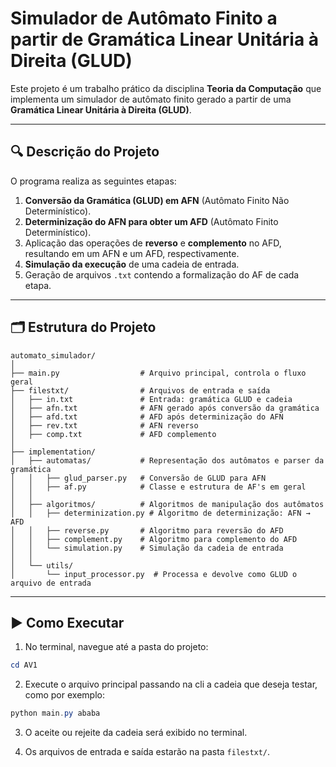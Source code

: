 # Simulador de Autômato Finito a partir de Gramática Linear Unitária à Direita (GLUD)

Este projeto é um trabalho prático da disciplina **Teoria da Computação** que implementa um simulador de autômato finito gerado a partir de uma **Gramática Linear Unitária à Direita (GLUD)**.

---

## 🔍 Descrição do Projeto

O programa realiza as seguintes etapas:

1. **Conversão da Gramática (GLUD) em AFN** (Autômato Finito Não Determinístico).  
2. **Determinização do AFN para obter um AFD** (Autômato Finito Determinístico).  
3. Aplicação das operações de **reverso** e **complemento** no AFD, resultando em um AFN e um AFD, respectivamente.  
4. **Simulação da execução** de uma cadeia de entrada. 
5. Geração de arquivos `.txt` contendo a formalização do AF de cada etapa.

---

## 🗂 Estrutura do Projeto

```plaintext
automato_simulador/
│
├── main.py                  # Arquivo principal, controla o fluxo geral
├── filestxt/                # Arquivos de entrada e saída
│   ├── in.txt               # Entrada: gramática GLUD e cadeia
│   ├── afn.txt              # AFN gerado após conversão da gramática
│   ├── afd.txt              # AFD após determinização do AFN
│   ├── rev.txt              # AFN reverso
│   ├── comp.txt             # AFD complemento
│
├── implementation/
│   ├── automatas/           # Representação dos autômatos e parser da gramática
│   │   ├── glud_parser.py   # Conversão de GLUD para AFN   
│   │   ├── af.py            # Classe e estrutura de AF's em geral
│   │
│   ├── algoritmos/          # Algoritmos de manipulação dos autômatos
│   │   ├── determinization.py # Algoritmo de determinização: AFN → AFD
│   │   ├── reverse.py       # Algoritmo para reversão do AFD
│   │   ├── complement.py    # Algoritmo para complemento do AFD
│   │   └── simulation.py    # Simulação da cadeia de entrada
│   │
│   └── utils/
│       └── input_processor.py  # Processa e devolve como GLUD o arquivo de entrada
```

---

## ▶️ Como Executar

1. No terminal, navegue até a pasta do projeto:

```powershell
cd AV1
```

2. Execute o arquivo principal passando na cli a cadeia que deseja testar, como por exemplo:

```powershell
python main.py ababa
```

3. O aceite ou rejeite da cadeia será exibido no terminal.

4. Os arquivos de entrada e saída estarão na pasta `filestxt/`.

